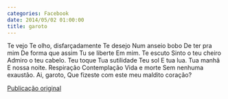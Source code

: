 ```yaml
---
categories: Facebook
date: 2014/05/02 01:00:00
title: garoto
---
```


Te vejo
Te olho, disfarçadamente
Te desejo
Num anseio bobo
De ter pra mim
De forma que assim
Tu se liberte
Em mim.
Te escuto
Sinto o teu cheiro
Admiro o teu cabelo.
Teu toque
Tua sutilidade
Teu sol
E tua lua.
Tua manhã
E nossa noite.
Respiração
Contemplação
Vida e morte
Sem nenhuma exaustão.
Ai, garoto,
Que fizeste com este meu maldito coração?

[Publicação original](https://www.facebook.com/permalink.php?story_fbid=1418682878402076&id=1418031755133855)
